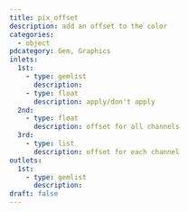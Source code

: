 ```yaml
---
title: pix_offset
description: add an offset to the color
categories:
  - object
pdcategory: Gem, Graphics
inlets:
  1st:
    - type: gemlist
      description:
    - type: float
      description: apply/don't apply
  2nd:
    - type: float
      description: offset for all channels
  3rd:
    - type: list
      description: offset for each channel
outlets:
  1st:
    - type: gemlist
      description:
draft: false
---
```

